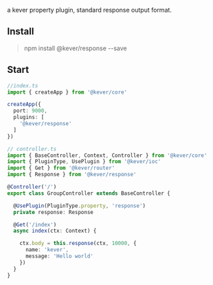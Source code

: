 a kever property plugin, standard response output format.



## Install

> npm install @kever/response --save

## Start

```ts
//index.ts
import { createApp } from '@kever/core'

createApp({
  port: 9000,
  plugins: [
    '@kever/response'
  ]
})
```

```ts
// controller.ts
import { BaseController, Context, Controller } from '@kever/core'
import { PluginType, UsePlugin } from '@kever/ioc'
import { Get } from '@kever/router'
import { Response } from '@kever/response'

@Controller('/')
export class GroupController extends BaseController {

  @UsePlugin(PluginType.property, 'response')
  private response: Response

  @Get('/index')
  async index(ctx: Context) {

    ctx.body = this.response(ctx, 10000, {
      name: 'kever',
      message: 'Hello world'
    })
  }
}

```